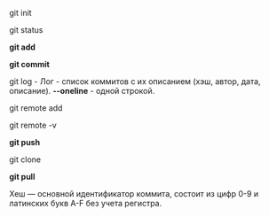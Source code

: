 git init

git status

**git add**

**git commit**

git log - Лог - список коммитов с их описанием (хэш, автор, дата, описание). **--oneline** - одной строкой.

git remote add

git remote -v

**git push**

git clone

**git pull**

Хеш — основной идентификатор коммита, состоит из цифр 0-9 и латинских букв A-F без учета регистра.
